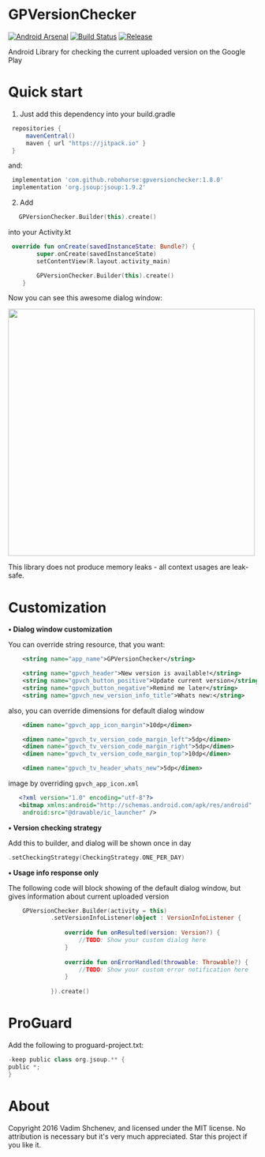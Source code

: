 # GPVersionChecker
[![Android Arsenal](https://img.shields.io/badge/Android%20Arsenal-GPVersionChecker-green.svg?style=true)](https://android-arsenal.com/details/1/3281)
[![Build Status](https://travis-ci.org/robohorse/gpversionchecker.svg?branch=master)](https://travis-ci.org/robohorse/gpversionchecker)
[![Release](https://jitpack.io/v/robohorse/gpversionchecker.svg)](https://jitpack.io/#robohorse/gpversionchecker)
<p>
Android Library for checking the current uploaded version on the Google Play
</p>

# Quick start

1) Just add this dependency into your build.gradle

```gradle
 repositories {
     mavenCentral()
     maven { url "https://jitpack.io" }
 }
```
and:
```gradle
 implementation 'com.github.robohorse:gpversionchecker:1.8.0'
 implementation 'org.jsoup:jsoup:1.9.2'
```

2) Add 
```kotlin
   GPVersionChecker.Builder(this).create()
```
into your Activity.kt

```kotlin
 override fun onCreate(savedInstanceState: Bundle?) {
        super.onCreate(savedInstanceState)
        setContentView(R.layout.activity_main)

        GPVersionChecker.Builder(this).create()
    }
```

Now you can see this awesome dialog window:
<p>
<img src="screen_dialog.png" height="500">
</p>

This library does not produce memory leaks - all context usages are leak-safe.

# Customization

<b>&#8226; Dialog window customization</b>

You can override string resource, that you want:
```xml
    <string name="app_name">GPVersionChecker</string>

    <string name="gpvch_header">New version is available!</string>
    <string name="gpvch_button_positive">Update current version</string>
    <string name="gpvch_button_negative">Remind me later</string>
    <string name="gpvch_new_version_info_title">Whats new:</string>
```
also, you can override dimensions for default dialog window
```xml
    <dimen name="gpvch_app_icon_margin">10dp</dimen>

    <dimen name="gpvch_tv_version_code_margin_left">5dp</dimen>
    <dimen name="gpvch_tv_version_code_margin_right">5dp</dimen>
    <dimen name="gpvch_tv_version_code_margin_top">10dp</dimen>

    <dimen name="gpvch_tv_header_whats_new">5dp</dimen>
```
image by overriding ```gpvch_app_icon.xml```
```xml
   <?xml version="1.0" encoding="utf-8"?>
   <bitmap xmlns:android="http://schemas.android.com/apk/res/android"
    android:src="@drawable/ic_launcher" />
```

<b>&#8226; Version checking strategy</b>

Add this to builder, and dialog will be shown once in day
```kotlin
.setCheckingStrategy(CheckingStrategy.ONE_PER_DAY)
```

<b>&#8226; Usage info response only</b>

The following code will block showing of the default dialog window, but gives information about current uploaded version
```kotlin
    GPVersionChecker.Builder(activity = this)
            .setVersionInfoListener(object : VersionInfoListener {
                
                override fun onResulted(version: Version?) {
                    //TODO: Show your custom dialog here
                }
                
                override fun onErrorHandled(throwable: Throwable?) {
                    //TODO: Show your custom error notification here
                }
                
            }).create()
```

# ProGuard
Add the following to proguard-project.txt:

```gradle
-keep public class org.jsoup.** {
public *;
}
```

# About
Copyright 2016 Vadim Shchenev, and licensed under the MIT license. No attribution is necessary but it's very much appreciated. Star this project if you like it.
